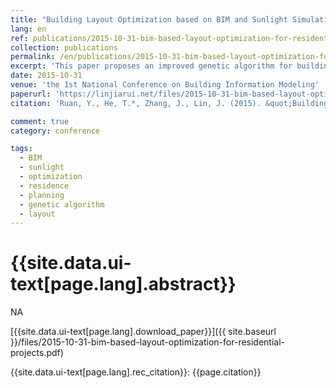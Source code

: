 ```yaml
---
title: "Building Layout Optimization based on BIM and Sunlight Simulation"
lang: en
ref: publications/2015-10-31-bim-based-layout-optimization-for-residential-projects
collection: publications
permalink: /en/publications/2015-10-31-bim-based-layout-optimization-for-residential-projects
excerpt: 'This paper proposes an improved genetic algorithm for building layour optimization based on BIM and sunlight simulation'
date: 2015-10-31
venue: 'the 1st National Conference on Building Information Modeling'
paperurl: 'https://linjiarui.net/files/2015-10-31-bim-based-layout-optimization-for-residential-projects.pdf'
citation: 'Ruan, Y., He, T.*, Zhang, J., Lin, J. (2015). &quot;Building Layout Optimization based on BIM and Sunlight Simulation&quot; <i>in Proceedings of the 1st National Conference on Building Information Modeling</i>. Beijing, China. (in Chinese)'

comment: true
category: conference

tags: 
  - BIM
  - sunlight
  - optimization
  - residence
  - planning
  - genetic algorithm
  - layout
---
```



{{site.data.ui-text[page.lang].abstract}}
====

NA

[{{site.data.ui-text[page.lang].download_paper}}]({{ site.baseurl }}/files/2015-10-31-bim-based-layout-optimization-for-residential-projects.pdf)

{{site.data.ui-text[page.lang].rec_citation}}: {{page.citation}}